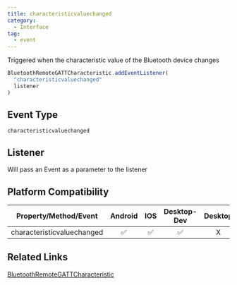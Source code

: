 ```yaml
---
title: characteristicvaluechanged
category:
  - Interface
tag:
  - event
---
```


Triggered when the characteristic value of the Bluetooth device changes

```js
BluetoothRemoteGATTCharacteristic.addEventListener(
  "characteristicvaluechanged"
  listener  
)
```


## Event Type

  `characteristicvaluechanged`

## Listener 

  Will pass an Event as a parameter to the listener

## Platform Compatibility

| Property/Method/Event                | Android | IOS | Desktop-Dev | Desktop |
|:------------------------------------:|:-------:|:---:|:-----------:|:-------:|
| characteristicvaluechanged           | ✅      | ✅   | ✅          | X      |


## Related Links

[BluetoothRemoteGATTCharacteristic](./index.md)




